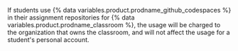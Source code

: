 If students use {% data variables.product.prodname_github_codespaces %} in their assignment repositories for {% data variables.product.prodname_classroom %}, the usage will be charged to the organization that owns the classroom, and will not affect the usage for a student's personal account. 
